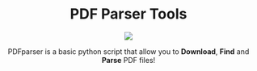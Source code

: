 <h1 align="center">PDF Parser Tools</h1>

<p align="center">
  <img src="https://github.com/Grogny/image-video-gif/blob/main/pdfparserstyle.png">
</p>

<p><center>PDFparser is a basic python script that allow you to <strong>Download</strong>, <strong>Find</strong> and <strong>Parse</strong> PDF files!</center></p>
